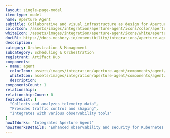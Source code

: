 ```yaml
---
layout: single-page-model
item-type: model
name: Aperture Agent
subtitle: Collaborative and visual infrastructure as design for Aperture Agent
colorIcon: /assets/images/integration/aperture-agent/icons/color/aperture-agent-color.svg
whiteIcon: /assets/images/integration/aperture-agent/icons/white/aperture-agent-white.svg
docURL: https://docs.meshery.io/extensibility/integrations/aperture-agent
description: 
category: Orchestration & Management
subcategory: Scheduling & Orchestration
registrant: Artifact Hub
components: 
- name: agent
  colorIcon: assets/images/integration/aperture-agent/components/agent/icons/color/agent-color.svg
  whiteIcon: assets/images/integration/aperture-agent/components/agent/icons/white/agent-white.svg
  description: 
componentsCount: 1
relationships: 
relationshipsCount: 0
featureList: [
  "Collects and analyzes telemetry data",
  "Provides traffic control and shaping",
  "Integrates with various observability tools"
]
howItWorks: "Integrates Aperture Agent"
howItWorksDetails: "Enhanced observability and security for Kubernetes applications"
---
```

